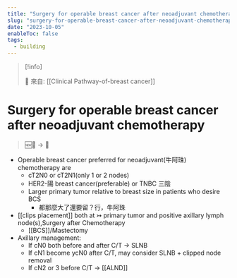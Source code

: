 ```yaml
---
title: "Surgery for operable breast cancer after neoadjuvant chemotherapy"
slug: "surgery-for-operable-breast-cancer-after-neoadjuvant-chemotherapy"
date: "2023-10-05"
enableToc: false
tags:
  - building
---
```


> [!info]
>
> 🌱 來自: [[Clinical Pathway-of-breast cancer]]

# Surgery for operable breast cancer after neoadjuvant chemotherapy

> 🆕🧪 → 🔪

- Operable breast cancer preferred for neoadjuvant(牛阿珠) chemotherapy are
  - cT2N0 or cT2N1(only 1 or 2 nodes)
  - HER2-陽 breast cancer(preferable) or TNBC 三陰
  - Larger primary tumor relative to breast size in patients who desire BCS
      - 都那麼大了還要留？行，牛阿珠
- [[clips placement]] both at ↣ primary tumor and positive axillary lymph node(s),Surgery after Chemotherapy
  - [[BCS]]/Mastectomy
- Axillary management:
    - If cN0 both before and after C/T → SLNB
    - If cN1 become ycN0 after C/T, may consider SLNB + clipped node removal
    - If cN2 or 3 before C/T → [[ALND]]
